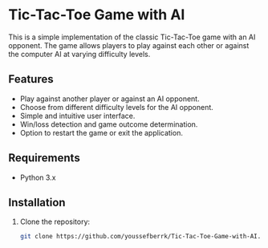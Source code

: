 # Tic-Tac-Toe Game with AI

This is a simple implementation of the classic Tic-Tac-Toe game with an AI opponent. The game allows players to play against each other or against the computer AI at varying difficulty levels.

## Features

- Play against another player or against an AI opponent.
- Choose from different difficulty levels for the AI opponent.
- Simple and intuitive user interface.
- Win/loss detection and game outcome determination.
- Option to restart the game or exit the application.

## Requirements

- Python 3.x

## Installation

1. Clone the repository:

   ```bash
   git clone https://github.com/youssefberrk/Tic-Tac-Toe-Game-with-AI.git

